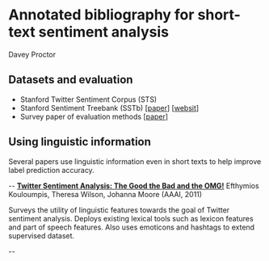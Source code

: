 # Annotated bibliography for short-text sentiment analysis
Davey Proctor


## Datasets and evaluation
- Stanford Twitter Sentiment Corpus (STS) 
- Stanford Sentiment Treebank (SSTb) [[paper](https://nlp.stanford.edu/~socherr/EMNLP2013_RNTN.pdf)] [[websit](https://nlp.stanford.edu/sentiment/treebank.html)]
- Survey paper of evaluation methods [[paper](http://ceur-ws.org/Vol-1096/paper1.pdf)]

## Using linguistic information
Several papers use linguistic information even in short texts to help improve label prediction accuracy.

--
[**Twitter Sentiment Analysis: The Good the Bad and the OMG!**](http://www.aaai.org/ocs/index.php/ICWSM/ICWSM11/paper/download/2857/3251?height%3D90%%26iframe%3Dtrue%26width%3D90%)
Efthymios Kouloumpis, Theresa Wilson, Johanna Moore (AAAI, 2011)

Surveys the utility of linguistic features towards the goal of Twitter sentiment analysis. Deploys existing lexical tools such as lexicon features and part of speech features. Also uses emoticons and hashtags to extend supervised dataset.

--

